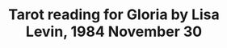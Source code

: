 ---
layout: manifest
title: Tarot reading for Gloria by Lisa Levin, 1984 November 30
manifest_name: tarot-reading-for-gloria-by-lisa-levin-1984-november-30

---